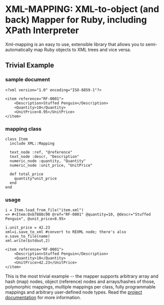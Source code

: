 # XML-MAPPING: XML-to-object (and back) Mapper for Ruby, including XPath Interpreter

Xml-mapping is an easy to use, extensible library that allows you to
semi-automatically map Ruby objects to XML trees and vice versa.


## Trivial Example

### sample document

    <?xml version="1.0" encoding="ISO-8859-1"?>

    <item reference="RF-0001">
        <Description>Stuffed Penguin</Description>
        <Quantity>10</Quantity>
        <UnitPrice>8.95</UnitPrice>
    </item>

### mapping class

    class Item
      include XML::Mapping

      text_node :ref, "@reference"
      text_node :descr, "Description"
      numeric_node :quantity, "Quantity"
      numeric_node :unit_price, "UnitPrice"

      def total_price
        quantity*unit_price
      end
    end


### usage

    i = Item.load_from_file("item.xml")
    => #<Item:0xb7888c90 @ref="RF-0001" @quantity=10, @descr="Stuffed Penguin", @unit_price=8.95>

    i.unit_price = 42.23
    xml=i.save_to_xml #convert to REXML node; there's also o.save_to_file(name)
    xml.write($stdout,2)

    <item reference="RF-0001">
        <Description>Stuffed Penguin</Description>
        <Quantity>10</Quantity>
        <UnitPrice>42.23</UnitPrice>
    </item>



This is the most trivial example -- the mapper supports arbitrary
array and hash (map) nodes, object (reference) nodes and arrays/hashes
of those, polymorphic mappings, multiple mappings per class, fully
programmable mappings and arbitrary user-defined node types. Read the
[project documentation](http://multi-io.github.io/xml-mapping/
"Project Page") for more information.
